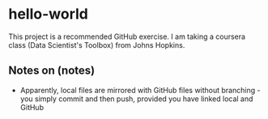 # hello-world
This project is a recommended GitHub exercise.
I am taking a coursera class (Data Scientist's Toolbox) from Johns Hopkins.
## Notes on (notes)
* Apparently, local files are mirrored with GitHub files without branching - you simply commit and then push, provided you have linked local and GitHub
